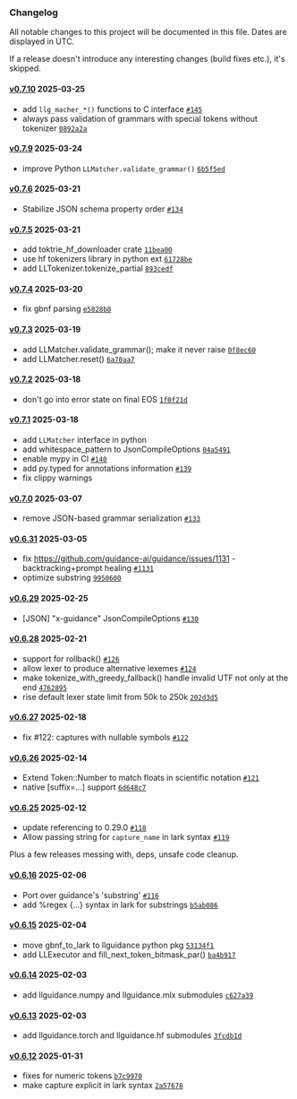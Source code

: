 ### Changelog

All notable changes to this project will be documented in this file. Dates are displayed in UTC.

If a release doesn't introduce any interesting changes (build fixes etc.), it's skipped.


#### [v0.7.10](https://github.com/microsoft/llguidance/compare/v0.7.9...v0.7.10) 2025-03-25

- add `llg_macher_*()` functions to C interface [`#145`](https://github.com/microsoft/llguidance/pull/145)
- always pass validation of grammars with special tokens without tokenizer [`0892a2a`](https://github.com/microsoft/llguidance/commit/0892a2adb5c8d818c025fe554bd67f05a5770aa7)

#### [v0.7.9](https://github.com/microsoft/llguidance/compare/v0.7.8...v0.7.9) 2025-03-24

- improve Python `LLMatcher.validate_grammar()` [`6b5f5ed`](https://github.com/microsoft/llguidance/commit/6b5f5eda7ca85ae2ca9a76c3813a0162a8b99b45)

#### [v0.7.6](https://github.com/microsoft/llguidance/compare/v0.7.5...v0.7.6) 2025-03-21

- Stabilize JSON schema property order [`#134`](https://github.com/microsoft/llguidance/pull/134)

#### [v0.7.5](https://github.com/microsoft/llguidance/compare/v0.7.4...v0.7.5) 2025-03-21

- add toktrie_hf_downloader crate [`11bea00`](https://github.com/microsoft/llguidance/commit/11bea00ecd1ef3c4a8970c1748db829e0c8a14de)
- use hf tokenizers library in python ext [`61728be`](https://github.com/microsoft/llguidance/commit/61728be47828525e959f6db226a0f17a783442bc)
- add LLTokenizer.tokenize_partial [`893cedf`](https://github.com/microsoft/llguidance/commit/893cedf614e234bd86bf01a99772d846b6ea884b)

#### [v0.7.4](https://github.com/microsoft/llguidance/compare/v0.7.3...v0.7.4) 2025-03-20

- fix gbnf parsing [`e5828b8`](https://github.com/microsoft/llguidance/commit/e5828b8a7a2fffaa9cf1aa2619c603a3d4ec7e17)

#### [v0.7.3](https://github.com/microsoft/llguidance/compare/v0.7.2...v0.7.3) 2025-03-19

- add LLMatcher.validate_grammar(); make it never raise [`0f8ec60`](https://github.com/microsoft/llguidance/commit/0f8ec6088a28eda13c2dd3d537733c0648e00cb3)
- add LLMatcher.reset() [`6a70aa7`](https://github.com/microsoft/llguidance/commit/6a70aa7efa8121fcd1865cefa9998926852eee25)

#### [v0.7.2](https://github.com/microsoft/llguidance/compare/v0.7.1...v0.7.2) 2025-03-18

- don't go into error state on final EOS [`1f0f21d`](https://github.com/microsoft/llguidance/commit/1f0f21d41fe88427d065b09414047d76b8b32041)

#### [v0.7.1](https://github.com/microsoft/llguidance/compare/v0.7.0...v0.7.1) 2025-03-18

- add `LLMatcher` interface in python
- add  whitespace_pattern to JsonCompileOptions [`04a5491`](https://github.com/microsoft/llguidance/commit/04a54912cf6d082669674340833f06385f7b66f8)
- enable mypy in CI [`#140`](https://github.com/microsoft/llguidance/pull/140)
- add py.typed for annotations information [`#139`](https://github.com/microsoft/llguidance/pull/139)
- fix clippy warnings

#### [v0.7.0](https://github.com/microsoft/llguidance/compare/v0.6.31...v0.7.0) 2025-03-07

- remove JSON-based grammar serialization [`#133`](https://github.com/microsoft/llguidance/pull/133)

#### [v0.6.31](https://github.com/microsoft/llguidance/compare/v0.6.29...v0.6.31) 2025-03-05

- fix https://github.com/guidance-ai/guidance/issues/1131 - backtracking+prompt healing [`#1131`](https://github.com/guidance-ai/guidance/issues/1131)
- optimize substring [`9950600`](https://github.com/microsoft/llguidance/commit/9950600f46e433b4c42506f8816f61cee331774f)


#### [v0.6.29](https://github.com/microsoft/llguidance/compare/v0.6.28...v0.6.29) 2025-02-25

- [JSON] "x-guidance" JsonCompileOptions [`#130`](https://github.com/microsoft/llguidance/pull/130)

#### [v0.6.28](https://github.com/microsoft/llguidance/compare/v0.6.27...v0.6.28) 2025-02-21

- support for rollback() [`#126`](https://github.com/microsoft/llguidance/pull/126)
- allow lexer to produce alternative lexemes [`#124`](https://github.com/microsoft/llguidance/pull/124)
- make tokenize_with_greedy_fallback() handle invalid UTF not only at the end [`4762895`](https://github.com/microsoft/llguidance/commit/476289558d7d1edefe42eb87a093865debae8129)
- rise default lexer state limit from 50k to 250k [`202d3d5`](https://github.com/microsoft/llguidance/commit/202d3d545c14c63a62017b228c424a603619eb2a)

#### [v0.6.27](https://github.com/microsoft/llguidance/compare/v0.6.26...v0.6.27) 2025-02-18

- fix #122: captures with nullable symbols [`#122`](https://github.com/microsoft/llguidance/issues/122)

#### [v0.6.26](https://github.com/microsoft/llguidance/compare/v0.6.25...v0.6.26) 2025-02-14

- Extend Token::Number to match floats in scientific notation [`#121`](https://github.com/microsoft/llguidance/pull/121)
- native [suffix=...] support [`6d648c7`](https://github.com/microsoft/llguidance/commit/6d648c748bed4d83db28ed96ea87ad40ea51bc7e)

#### [v0.6.25](https://github.com/microsoft/llguidance/compare/v0.6.16...v0.6.25) 2025-02-12

- update referencing to 0.29.0 [`#118`](https://github.com/microsoft/llguidance/pull/118)
- Allow passing string for `capture_name` in lark syntax [`#119`](https://github.com/microsoft/llguidance/pull/119)

Plus a few releases messing with, deps, unsafe code cleanup.

#### [v0.6.16](https://github.com/microsoft/llguidance/compare/v0.6.15...v0.6.16) 2025-02-06

- Port over guidance's 'substring' [`#116`](https://github.com/microsoft/llguidance/pull/116)
- add %regex {...} syntax in lark for substrings [`b5ab086`](https://github.com/microsoft/llguidance/commit/b5ab0861e819b6e9221ef0aed3fcc827d6bad316)

#### [v0.6.15](https://github.com/microsoft/llguidance/compare/v0.6.14...v0.6.15) 2025-02-04

- move gbnf_to_lark to llguidance python pkg [`53134f1`](https://github.com/microsoft/llguidance/commit/53134f1befc6b6019bc88406e21b51c901943b51)
- add LLExecutor and fill_next_token_bitmask_par() [`ba4b917`](https://github.com/microsoft/llguidance/commit/ba4b9175b8d6c5445e1c0bcc8d5ef8e62b6cf73c)

#### [v0.6.14](https://github.com/microsoft/llguidance/compare/v0.6.13...v0.6.14) 2025-02-03

- add llguidance.numpy and llguidance.mlx submodules [`c627a39`](https://github.com/microsoft/llguidance/commit/c627a39689c9147fe7b072e5075960d16d43fc73)

#### [v0.6.13](https://github.com/microsoft/llguidance/compare/v0.6.12...v0.6.13) 2025-02-03

- add llguidance.torch and llguidance.hf submodules [`3fcdb1d`](https://github.com/microsoft/llguidance/commit/3fcdb1d93af076bbc8f1b3bef6fa9ead22b3e959)

#### [v0.6.12](https://github.com/microsoft/llguidance/compare/v0.6.11...v0.6.12) 2025-01-31

- fixes for numeric tokens [`b7c9970`](https://github.com/microsoft/llguidance/commit/b7c99709a9cb7f7a8a3c4716092e4d94fae2ff2c)
- make capture explicit in lark syntax [`2a57678`](https://github.com/microsoft/llguidance/commit/2a57678d9397e8be54cb0c9f14c4270604f8e1a5)


